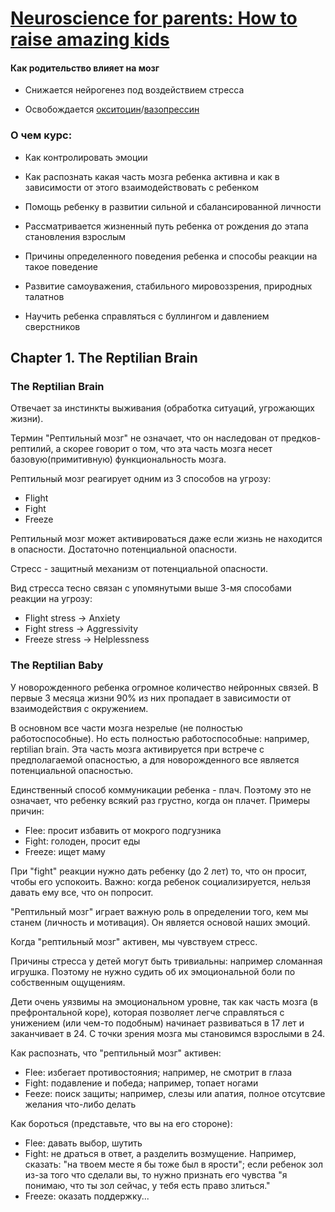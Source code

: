 
# [Neuroscience for parents: How to raise amazing kids](https://www.udemy.com/course/neuroscience-and-parenting/)


#### Как родительство влияет на мозг

- Снижается нейрогенез под воздействием стресса

- Освобождается [окситоцин](https://en.wikipedia.org/wiki/Oxytocin)/[вазопрессин](https://en.wikipedia.org/wiki/Vasopressin)


### О чем курс:

- Как контролировать эмоции

- Как распознать какая часть мозга ребенка активна и как в зависимости от этого взаимодействовать с ребенком

- Помощь ребенку в развитии сильной и сбалансированной личности

- Рассматривается жизненный путь ребенка от рождения до этапа становления взрослым

- Причины определенного поведения ребенка и способы реакции на такое поведение

- Развитие самоуважения, стабильного мировоззрения, природных талатнов

- Научить ребенка справляться с буллингом и давлением сверстников

## Chapter 1. The Reptilian Brain

### The Reptilian Brain

Отвечает за инстинкты выживания (обработка ситуаций, угрожающих жизни).

Термин "Рептильный мозг" не означает, что он наследован от предков-рептилий, а скорее говорит о том, что эта часть мозга несет базовую(примитивную) функциональность мозга.

Рептильный мозг реагирует одним из 3 способов на угрозу:

- Flight
- Fight
- Freeze

Рептильный мозг может активироваться даже если жизнь не находится в опасности. Достаточно потенциальной опасности.

Стресс - защитный механизм от потенциальной опасности.

Вид стресса тесно связан с упомянутыми выше 3-мя способами реакции на угрозу:

- Flight stress -> Anxiety
- Fight stress -> Aggressivity
- Freeze stress -> Helplessness

### The Reptilian Baby

У новорожденного ребенка огромное количество нейронных связей. В первые 3 месяца жизни 90% из них пропадает в зависимости от взаимодействия с окружением. 

В основном все части мозга незрелые (не полностью работоспособные). Но есть полностью работоспособные: например, reptilian brain. Эта часть мозга активируется при встрече с предполагаемой опасностью, а для новорожденного все является потенциальной опасностью. 

Единственный способ коммуникации ребенка - плач. Поэтому это не означает, что ребенку всякий раз грустно, когда он плачет. Примеры причин:
 - Flee: просит избавить от мокрого подгузника
 - Fight: голоден, просит еды
 - Freeze: ищет маму

При "fight" реакции нужно дать ребенку (до 2 лет) то, что он просит, чтобы его успокоить. Важно: когда ребенок социализируется, нельзя давать ему все, что он попросит.

"Рептильный мозг" играет важную роль в определении того, кем мы станем (личность и мотивация). Он является основой наших эмоций.

Когда "рептильный мозг" активен, мы чувствуем стресс.

Причины стресса у детей могут быть тривиальны: например сломанная игрушка. Поэтому не нужно судить об их эмоциональной боли по собственным ощущениям. 

Дети очень уязвимы на эмоциональном уровне, так как часть мозга (в префронтальной коре), которая позволяет легче справляться с унижением (или чем-то подобным) начинает развиваться в 17 лет и заканчивает в 24. С точки зрения мозга мы становимся взрослыми в 24.

Как распознать, что "рептильный мозг" активен:
 - Flee: избегает противостояния; например, не смотрит в глаза
 - Fight: подавление и победа; например, топает ногами
 - Feeze: поиск защиты; например, слезы или апатия, полное отсутсвие желания что-либо делать

Как бороться (представьте, что вы на его стороне):
 - Flee: давать выбор, шутить
 - Fight: не драться в ответ, а разделить возмущение. Например, сказать: "на твоем месте я бы тоже был в ярости"; если ребенок зол из-за того что сделали вы, то нужно признать его чувства "я понимаю, что ты зол сейчас, у тебя есть право злиться."
 - Freeze: оказать поддержку...





